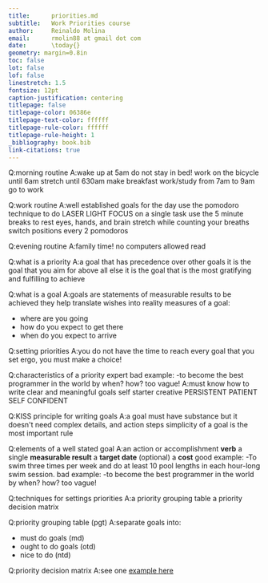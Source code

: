 ```yaml
---
title:	    priorities.md
subtitle:   Work Priorities course
author:		Reinaldo Molina
email:      rmolin88 at gmail dot com
date:       \today{}
geometry: margin=0.8in
toc: false
lot: false
lof: false
linestretch: 1.5
fontsize: 12pt
caption-justification: centering
titlepage: false
titlepage-color: 06386e
titlepage-text-color: ffffff
titlepage-rule-color: ffffff
titlepage-rule-height: 1
_bibliography: book.bib
link-citations: true
---
```


Q:morning routine
A:wake up at 5am
do not stay in bed!
work on the bicycle until 6am
stretch until 630am
make breakfast
work/study from 7am to 9am
go to work

Q:work routine
A:well established goals for the day
use the pomodoro technique to do LASER LIGHT FOCUS on a single task
use the 5 minute breaks to rest eyes, hands, and brain
stretch while counting your breaths
switch positions every 2 pomodoros

Q:evening routine
A:family time!
no computers allowed
read

Q:what is a priority
A:a goal that has precedence over other goals
it is the goal that you aim for above all else
it is the goal that is the most gratifying and fulfilling to achieve

Q:what is a goal
A:goals are statements of measurable results to be achieved
they help translate wishes into reality
measures of a goal:
- where are you going
- how do you expect to get there
- when do you expect to arrive

Q:setting priorities
A:you do not have the time to reach every goal that you set
ergo, you must make a choice!

Q:characteristics of a priority expert
bad example:
-to become the best programmer in the world
by when? how? too vague!
A:must know how to write clear and meaningful goals
self starter
creative
PERSISTENT
PATIENT
SELF CONFIDENT

Q:KISS principle for writing goals
A:a goal must have substance
but it doesn't need complex details, and action steps
simplicity of a goal is the most important rule

Q:elements of a well stated goal
A:an action or accomplishment <b>verb</b>
a single <b>measurable result</b>
a <b>target date</b>
(optional) a <b>cost</b>
good example:
-To swim three times per week and do at least 10 pool lengths in each hour-long swim session.
bad example:
-to become the best programmer in the world
by when? how? too vague!

Q:techniques for settings priorities
A:a priority grouping table
a priority decision matrix

Q:priority grouping table (pgt)
A:separate goals into:
- must do goals (md)
- ought to do goals (otd)
- nice to do (ntd)

Q:priority decision matrix
A:see one <a href="https://www.isixsigma.com/tools-templates/templates/prioritization-matrix-made-easier-template/"> example here</a>


